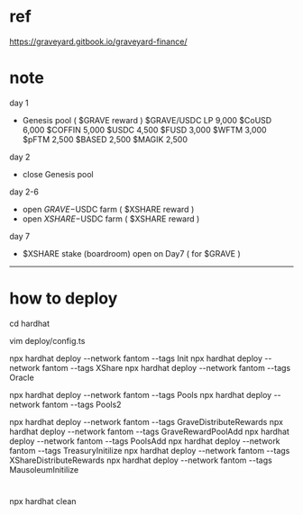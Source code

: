 # ref

https://graveyard.gitbook.io/graveyard-finance/


# note
day 1
- Genesis pool ( $GRAVE reward )
$GRAVE/USDC LP 9,000
$CoUSD 6,000
$COFFIN 5,000
$USDC 4,500
$FUSD 3,000
$WFTM 3,000
$pFTM 2,500
$BASED 2,500
$MAGIK 2,500

day 2
- close Genesis pool

day 2-6
- open $GRAVE-$USDC farm ( $XSHARE reward )
- open $XSHARE-$USDC farm ( $XSHARE reward )

day 7
- $XSHARE stake (boardroom) open on Day7 ( for $GRAVE )


---

# how to deploy

cd hardhat

vim deploy/config.ts

npx hardhat deploy --network fantom --tags Init
npx hardhat deploy --network fantom --tags XShare
npx hardhat deploy --network fantom --tags Oracle

npx hardhat deploy --network fantom --tags Pools
npx hardhat deploy --network fantom --tags Pools2

npx hardhat deploy --network fantom --tags GraveDistributeRewards
npx hardhat deploy --network fantom --tags GraveRewardPoolAdd
npx hardhat deploy --network fantom --tags PoolsAdd
npx hardhat deploy --network fantom --tags TreasuryInitilize
npx hardhat deploy --network fantom --tags XShareDistributeRewards
npx hardhat deploy --network fantom --tags MausoleumInitilize

#

npx hardhat clean
